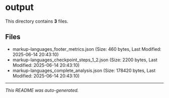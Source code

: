 # output

This directory contains **3** files.

## Files

- markup-languages_footer_metrics.json (Size: 460 bytes, Last Modified: 2025-06-14 20:43:10)
- markup-languages_checkpoint_steps_1_2.json (Size: 2200 bytes, Last Modified: 2025-06-14 20:43:10)
- markup-languages_complete_analysis.json (Size: 178420 bytes, Last Modified: 2025-06-14 20:43:10)

---
*This README was auto-generated.*
